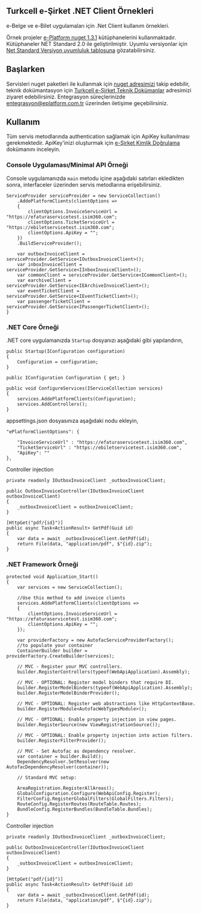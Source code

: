 ## Turkcell e-Şirket .NET Client Örnekleri

e-Belge ve e-Bilet uygulamaları için .Net Client kullanım örnekleri.

Örnek projeler [e-Platform nuget 1.3.1](https://www.nuget.org/packages/ePlatform.Api/) kütüphanelerini kullanmaktadır. Kütüphaneler NET Standard 2.0 ile geliştirilmiştir. Uyumlu versiyonlar için [Net Standard Versiyon uyumluluk tablosuna](https://docs.microsoft.com/tr-tr/dotnet/standard/net-standard?tabs=net-standard-2-0#select-net-standard-version) gözatabilirsiniz.

## Başlarken
Servisleri nuget paketleri ile kullanmak için [nuget adresimizi](https://nuget.org/eplatform) takip edebilir, teknik dokümantasyon için  [Turkcell e-Şirket Teknik Dokümanlar](https://developer.turkcellesirket.com/) adresimizi ziyaret edebilirsiniz. Entegrasyon süreçlerinizde [entegrasyon@eplatform.com.tr](entegrasyon@eplatform.com.tr) üzerinden iletişime geçebilirsiniz.

## Kullanım

Tüm servis metodlarında authentication sağlamak için ApiKey kullanılması gerekmektedir.
ApiKey'inizi oluşturmak için [e-Şirket Kimlik Doğrulama](https://developer.turkcellesirket.com/pages/authentication.html) dokümanını inceleyin.

### Console Uygulaması/Minimal API Örneği

Console uygulamanızda `main` metodu içine aşağıdaki satırları ekledikten sonra, interfaceler üzerinden servis metodlarına erişebilirsiniz.

```
ServiceProvider serviceProvider = new ServiceCollection()
	.AddePlatformClients(clientOptions =>
	{
		clientOptions.InvoiceServiceUrl = "https://efaturaservicetest.isim360.com";
		clientOptions.TicketServiceUrl = "https://ebiletservicetest.isim360.com";
		clientOptions.ApiKey = "";
	})
	.BuildServiceProvider();

	var outboxInvoiceClient = serviceProvider.GetService<IOutboxInvoiceClient>();
	var inboxInvoiceClient = serviceProvider.GetService<IInboxInvoiceClient>();
	var commonClient = serviceProvider.GetService<ICommonClient>();
	var earchiveClient = serviceProvider.GetService<IEArchiveInvoiceClient>();
	var eventTicketClient = serviceProvider.GetService<IEventTicketClient>();
	var passengerTicketClient = serviceProvider.GetService<IPassengerTicketClient>();
}
```

### .NET Core Örneği

.NET core uygulamanızda `Startup` dosyanızı aşağıdaki gibi yapılandırın,

```
public Startup(IConfiguration configuration)
{
    Configuration = configuration;
}

public IConfiguration Configuration { get; }

public void ConfigureServices(IServiceCollection services)
{
    services.AddePlatformClients(Configuration);
    services.AddControllers();
}
```

appsettings.json dosyasınıza aşağıdaki nodu ekleyin,

```
"ePlatformClientOptions": {

	"InvoiceServiceUrl" : "https://efaturaservicetest.isim360.com",
	"TicketServiceUrl" : "https://ebiletservicetest.isim360.com",
	"ApiKey": ""
},
```

Controller injection

```
private readonly IOutboxInvoiceClient _outboxInvoiceClient;

public OutboxInvoiceController(IOutboxInvoiceClient outboxInvoiceClient)
{
    _outboxInvoiceClient = outboxInvoiceClient;
}

[HttpGet("pdf/{id}")]
public async Task<ActionResult> GetPdf(Guid id)
{
    var data = await _outboxInvoiceClient.GetPdf(id);
    return File(data, "application/pdf", $"{id}.zip");
}
```

### .NET Framework Örneği
```
protected void Application_Start()
{
    var services = new ServiceCollection();

    //Use this method to add invoice clients
    services.AddePlatformClients(clientOptions =>
    {
        clientOptions.InvoiceServiceUrl = "https://efaturaservicetest.isim360.com";
        clientOptions.ApiKey = "";
    });

    var providerFactory = new AutofacServiceProviderFactory();
    //to populate your container
    ContainerBuilder builder = providerFactory.CreateBuilder(services);

    // MVC - Register your MVC controllers.
    builder.RegisterControllers(typeof(WebApiApplication).Assembly);

    // MVC - OPTIONAL: Register model binders that require DI.
    builder.RegisterModelBinders(typeof(WebApiApplication).Assembly);
    builder.RegisterModelBinderProvider();

    // MVC - OPTIONAL: Register web abstractions like HttpContextBase.
    builder.RegisterModule<AutofacWebTypesModule>();

    // MVC - OPTIONAL: Enable property injection in view pages.
    builder.RegisterSource(new ViewRegistrationSource());

    // MVC - OPTIONAL: Enable property injection into action filters.
    builder.RegisterFilterProvider();

    // MVC - Set Autofac as dependency resolver.
    var container = builder.Build();
    DependencyResolver.SetResolver(new AutofacDependencyResolver(container));

    // Standard MVC setup:

    AreaRegistration.RegisterAllAreas();
    GlobalConfiguration.Configure(WebApiConfig.Register);
    FilterConfig.RegisterGlobalFilters(GlobalFilters.Filters);
    RouteConfig.RegisterRoutes(RouteTable.Routes);
    BundleConfig.RegisterBundles(BundleTable.Bundles);
}

```

Controller injection
```
private readonly IOutboxInvoiceClient _outboxInvoiceClient;

public OutboxInvoiceController(IOutboxInvoiceClient outboxInvoiceClient)
{
    _outboxInvoiceClient = outboxInvoiceClient;
}

[HttpGet("pdf/{id}")]
public async Task<ActionResult> GetPdf(Guid id)
{
    var data = await _outboxInvoiceClient.GetPdf(id);
    return File(data, "application/pdf", $"{id}.zip");
}
```
